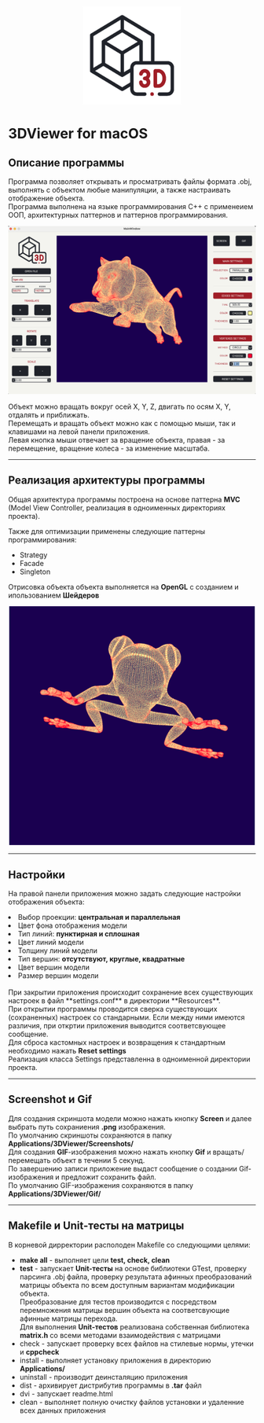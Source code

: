 <p align="center">
<img src="Readme/icon.png" alt="drawing" width="200"/>
</p>

# **3DViewer** for macOS

## Описание программы
Программа позволяет открывать и просматривать файлы формата .obj, выполнять с объектом любые манипуляции, а также настраивать отображение объекта.<br>
Программа выполнена на языке программирования С++ с применеием ООП, архитектурных паттернов и паттернов программирования.

<p align="center">

![основной скрин](Readme/main_screen.png)
</p>

Объект можно вращать вокруг осей X, Y, Z, двигать по осям X, Y, отдалять и приближать. <br>
Перемещать и вращать объект можно как с помощью мыши, так и клавишами на левой панели приложения. <br>
Левая кнопка мыши отвечает за вращение объекта, правая - за перемещение, вращение колеса - за изменение масштаба.

********* 
## Реализация архитектуры программы

Общая архитектура программы построена на основе паттерна **MVC** (Model View Controller, реализация в одноименных директориях проекта).<br> 

Также для оптимизации применены следующие паттерны программирования:

* Strategy
* Facade
* Singleton

Отрисовка объекта объекта выполняется на **OpenGL** с созданием и ипользованием **Шейдеров**

<p align="center">
<img src="Readme/object.gif" alt="drawing" width="500"/>
</p>

********* 
## Настройки

На правой панели приложения можно задать следующие настройки отображения объекта:<br>

<li>Выбор проекции: <b>центральная и параллельная</b></li>
<li>Цвет фона отображения модели</li>
<li>Тип линий: <b>пунктирная и сплошная</b></li>
<li>Цвет линий модели</li>
<li>Толщину линий модели</li>
<li>Тип вершин: <b>отсутствуют, круглые, квадратные</b></li>
<li>Цвет вершин модели</li>
<li>Размер вершин модели</li>

<br>
При закрытии приложения происходит сохранение всех существующих настроек в файл **settings.conf** в директории **Resources**. <br>
При открытии программы проводится сверка существующих (сохраненных) настроек со стандарными. Если между ними имеются различия, при откртии приложения выводится соответсвующее сообщение.<br>
Для сброса кастомных настроек и возвращения к стандартным необходимо нажать <b>Reset settings</b>

<br>
Реализация класса Settings представленна в одноименной директории проекта.

********* 

## Screenshot и Gif

Для создания скриншота модели можно нажать кнопку <b>Screen</b> и далее выбрать путь сохраниения <b>.png</b> изображения.<br>
По умолчанию скриншоты сохраняются в папку <b> Applications/3DViewer/Screenshots/</b><br>
Для создания <b>GIF</b>-изображения можно нажать кнопку <b>Gif</b> и вращать/перемещать объект в течении 5 секунд. <br>
По завершению записи приложение выдаст сообщение о создании Gif-изображения и предложит сохранить файл. <br>
По умолчанию GIF-изображения сохраняются в папку <b> Applications/3DViewer/Gif/</b><br>

********* 

## Makefile и Unit-тесты на матрицы
В корневой дирректории располоден Makefile со следующими целями:

* **make all** - выполняет цели **test, check, clean**
* **test** - запускает **Unit-тесты** на основе библиотеки GTest, проверку парсинга .obj файла, проверку результата афинных преобразований матрицы объекта по всем доступным вариантам модификации объекта.<br> Преобразование для тестов производится с посредством перемножения матрицы вершин объекта на соответсвующие афинные матрицы перехода.<br>
Для выполнения **Unit-тестов** реализована собственная библиотека **matrix.h** со всеми методами взаимодействия с матрицами
* check - запускает проверку всех файлов на стилевые нормы, утечки и **cppcheck**
* install - выполняет установку приложения в директорию **Applications/**
* uninstall - производит деинсталяцию приложения
* dist - архивирует дистрибутив программы в **.tar** файл
* dvi - запускает readme.html
* clean - выполняет полную очистку файлов установки и удаленние всех данных приложения
